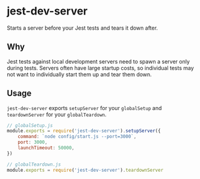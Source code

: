 # jest-dev-server

Starts a server before your Jest tests and tears it down after.

## Why

Jest tests against local development servers need to spawn a server only during tests.
Servers often have large startup costs, so individual tests may not want to individually start them up and tear them down.

## Usage

`jest-dev-server` exports `setupServer` for your `globalSetup` and `teardownServer` for your `globalTeardown`.

```javascript
// globalSetup.js
module.exports = require('jest-dev-server').setupServer({
    command: `node config/start.js --port=3000`,
    port: 3000,
    launchTimeout: 50000,
})
```

```javascript
// globalTeardown.js
module.exports = require('jest-dev-server').teardownServer
```

